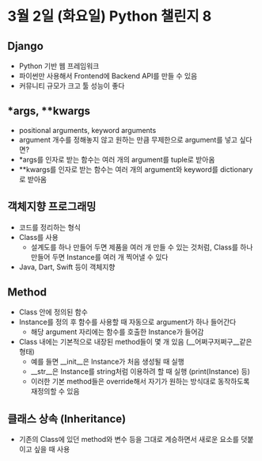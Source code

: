 # 3월 2일 (화요일) Python 챌린지 8
   
## Django
- Python 기반 웹 프레임워크
- 파이썬만 사용해서 Frontend에 Backend API를 만들 수 있음
- 커뮤니티 규모가 크고 툴 성능이 좋다

## *args, **kwargs
- positional arguments, keyword arguments
- argument 개수를 정해놓지 않고 원하는 만큼 무제한으로 argument를 넣고 싶다면?
- *args를 인자로 받는 함수는 여러 개의 argument를 tuple로 받아옴
- **kwargs를 인자로 받는 함수는 여러 개의 argument와 keyword를 dictionary로 받아옴

## 객체지향 프로그래밍
- 코드를 정리하는 형식
- Class를 사용
    - 설계도를 하나 만들어 두면 제품을 여러 개 만들 수 있는 것처럼, Class를 하나 만들어 두면 Instance를 여러 개 찍어낼 수 있다
- Java, Dart, Swift 등이 객체지향

## Method
- Class 안에 정의된 함수
- Instance를 정의 후 함수를 사용할 때 자동으로 argument가 하나 들어간다
    - 해당 argument 자리에는 함수를 호출한 Instance가 들어감
- Class 내에는 기본적으로 내장된 method들이 몇 개 있음 (__어쩌구저쩌구__같은 형태)
    - 예를 들면 __init__은 Instance가 처음 생성될 때 실행
    - __str__은 Instance를 string처럼 이용하려 할 때 실행 (print(Instance) 등)
    - 이러한 기본 method들은 override해서 자기가 원하는 방식대로 동작하도록 재정의할 수 있음

## 클래스 상속 (Inheritance)
- 기존의 Class에 있던 method와 변수 등을 그대로 계승하면서 새로운 요소를 덧붙이고 싶을 때 사용